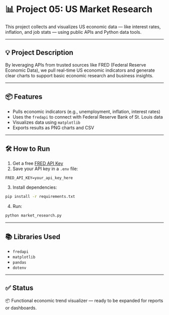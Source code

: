 # 📊 Project 05: US Market Research

This project collects and visualizes US economic data — like interest rates, inflation, and job stats — using public APIs and Python data tools.

---

## 💡 Project Description

By leveraging APIs from trusted sources like FRED (Federal Reserve Economic Data), we pull real-time US economic indicators and generate clear charts to support basic economic research and business insights.

---

## 📦 Features

- Pulls economic indicators (e.g., unemployment, inflation, interest rates)
- Uses the `fredapi` to connect with Federal Reserve Bank of St. Louis data
- Visualizes data using `matplotlib`
- Exports results as PNG charts and CSV

---

## 🛠️ How to Run

1. Get a free [FRED API Key](https://fred.stlouisfed.org/)
2. Save your API key in a `.env` file:
```env
FRED_API_KEY=your_api_key_here
```

3. Install dependencies:
```bash
pip install -r requirements.txt
```

4. Run:
```bash
python market_research.py
```

---

## 📚 Libraries Used

- `fredapi`
- `matplotlib`
- `pandas`
- `dotenv`

---

## ✅ Status

📦 Functional economic trend visualizer — ready to be expanded for reports or dashboards.
